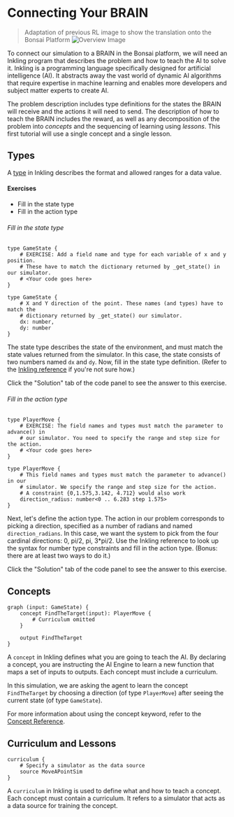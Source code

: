 # Connecting Your BRAIN

> Adaptation of previous RL image to show the translation onto the Bonsai Platform
> ![Overview Image](../images/tutorial1-overview.png)

To connect our simulation to a BRAIN in the Bonsai platform, we will need an Inkling program that describes the problem and how to teach the AI to solve it. Inkling is a programming language specifically designed for artificial intelligence (AI). It abstracts away the vast world of dynamic AI algorithms that require expertise in machine learning and enables more developers and subject matter experts to create AI.

The problem description includes type definitions for the states the BRAIN will receive and the actions it will need to send. The description of how to teach the BRAIN includes the reward, as well as any decomposition of the problem into *concepts* and the sequencing of learning using *lessons*. This first tutorial will use a single concept and a single lesson.

## Types

A [type][1] in Inkling describes the format and allowed ranges for a data value.

#### Exercises

* Fill in the state type
* Fill in the action type

###### Fill in the state type

```inkling2--exercise
type GameState {
    # EXERCISE: Add a field name and type for each variable of x and y position.
    # These have to match the dictionary returned by _get_state() in our simulator.
    # <Your code goes here>
}
```

```inkling2--solution
type GameState {
    # X and Y direction of the point. These names (and types) have to match the
    # dictionary returned by _get_state() our simulator.
    dx: number,
    dy: number
}
```

The state type describes the state of the environment, and must match the state values returned from the simulator. In this case, the state consists of two numbers named `dx` and `dy`. Now, fill in the state type definition. (Refer to the [Inkling reference][2] if you're not sure how.)

<aside class="notice">
Click the "Solution" tab of the code panel to see the answer to this exercise.
</aside>

###### Fill in the action type

```inkling2--exercise
type PlayerMove {
    # EXERCISE: The field names and types must match the parameter to advance() in
    # our simulator. You need to specify the range and step size for the action.
    # <Your code goes here>
}
```

```inkling2--solution
type PlayerMove {
    # This field names and types must match the parameter to advance() in our
    # simulator. We specify the range and step size for the action.
    # A constraint {0,1.575,3.142, 4.712} would also work
    direction_radius: number<0 .. 6.283 step 1.575>  
}
```

Next, let's define the action type. The action in our problem corresponds to picking a direction, specified as a number of radians and named `direction_radians`. In this case, we want the system to pick from the four cardinal directions: 0, pi/2, pi, 3\*pi/2. Use the Inkling reference to look up the syntax for number type constraints and fill in the action type. (Bonus: there are at least two ways to do it.)

<aside class="notice">
Click the "Solution" tab of the code panel to see the answer to this exercise.
</aside>

## Concepts

```inkling2
graph (input: GameState) {
    concept FindTheTarget(input): PlayerMove {
        # Curriculum omitted
    }

    output FindTheTarget
}
```

A `concept` in Inkling defines what you are going to teach the AI. By declaring a concept, you are instructing the AI Engine to learn a new function that maps a set of inputs to outputs. Each concept must include a curriculum.

In this simulation, we are asking the agent to learn the concept `FindTheTarget` by choosing a direction (of type `PlayerMove`) after seeing the current state (of type `GameState`).

For more information about using the concept keyword, refer to the [Concept Reference][3].

## Curriculum and Lessons

```inkling2
curriculum {
    # Specify a simulator as the data source
    source MoveAPointSim
}
```

A `curriculum` in Inkling is used to define what and how to teach a concept. Each concept must contain a curriculum. It refers to a simulator that acts as a data source for training the concept.

[1]: ../references/inkling2-reference.html#types
[2]: ../references/inkling2-reference.html#type-references
[3]: ../references/inkling2-reference.html#concepts
